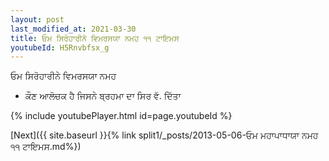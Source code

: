 ```yaml
---
layout: post
last_modified_at: 2021-03-30
title: ਓਮ ਸਿਰੋਹਾਰੀਨੇ ਵਿਮਰਸਯਾ ਨਮਹ ੧੧ ਟਾਇਮਸ
youtubeId: H5Rnvbfsx_g
---
```

 
 
 ਓਮ ਸਿਰੋਹਾਰੀਨੇ ਵਿਮਰਸਯਾ ਨਮਹ  
 
 -  ਕੌਣ ਆਲੋਚਕ ਹੈ ਜਿਸਨੇ ਬ੍ਰਹਮਾ ਦਾ ਸਿਰ ਵੱ. ਦਿੱਤਾ 
 
  
 
  
 
 
 
 
 
 


{% include youtubePlayer.html id=page.youtubeId %}
 
[Next]({{ site.baseurl }}{% link  split1/_posts/2013-05-06-ਓਮ ਮਹਾਪਾਧਾਯਾ ਨਮਹ ੧੧ ਟਾਇਮਸ.md%})
 
